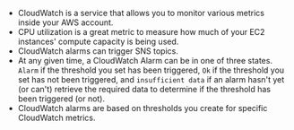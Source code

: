 - CloudWatch is a service that allows you to monitor various metrics inside your AWS account.
- CPU utilization is a great metric to measure how much of your EC2 instances' compute capacity is being used.
- CloudWatch alarms can trigger SNS topics.
- At any given time, a CloudWatch Alarm can be in one of three states. `Alarm` if the threshold you set has been triggered, `Ok` if the threshold you set has not been triggered, and `insufficient data` if an alarm hasn't yet (or can't) retrieve the required data to determine if the threshold has been triggered (or not).
- CloudWatch alarms are based on thresholds you create for specific CloudWatch metrics.
